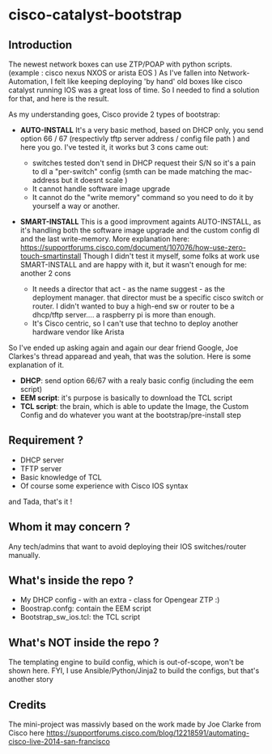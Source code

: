 # cisco-catalyst-bootstrap
## Introduction
The newest network boxes can use ZTP/POAP with python scripts. (example : cisco nexus NXOS or arista EOS )
As I've fallen into Network-Automation, I felt like keeping deploying 'by hand' old boxes like cisco catalyst running IOS was a great loss of time. So I needed to find a solution for that, and here is the result.

As my understanding goes, Cisco provide 2 types of bootstrap:

 - **AUTO-INSTALL**
It's a very basic method, based on DHCP only, you send option 66 / 67 (respectivly tftp server address / config file path ) and here you go.
I've tested it, it works but 3 cons came out:
     - switches tested don't send in DHCP request their S/N so it's a pain to dl a "per-switch" config (smth can be made matching the mac-address but it doesnt scale ) 
     - It cannot handle software image upgrade
     - It cannot do the "write memory" command so you need to do it by yourself a way or another.

 - **SMART-INSTALL**
This is a good improvment againts AUTO-INSTALL, as it's handling both the software image upgrade and the custom config dl and the last write-memory.
More explanation here: https://supportforums.cisco.com/document/107076/how-use-zero-touch-smartinstall
Though I didn't test it myself, some folks at work use SMART-INSTALL and are happy with it, but it wasn't enough for me: another 2 cons
     - It needs a director that act - as the name suggest - as the deployment manager.
       that director must be a specific cisco switch or router. I didn't wanted to buy a high-end sw or router to be a dhcp/tftp server.... a raspberry pi is more than enough.
     - It's Cisco centric, so I can't use that techno to deploy another hardware vendor like Arista

So I've ended up asking again and again our dear friend Google, Joe Clarkes's thread apparead and yeah, that was the solution. Here is some explanation of it.

 - **DHCP**: send option 66/67 with a realy basic config (including the eem script)
 - **EEM script**: it's purpose is basically to download the TCL script
 - **TCL script**: the brain, which is able to update the Image, the Custom Config and do whatever you want at the bootstrap/pre-install step

## Requirement ?
 - DHCP server
 - TFTP server
 - Basic knowledge of TCL
 - Of course some experience with Cisco IOS syntax

and Tada, that's it !

## Whom it may concern ?
Any tech/admins that want to avoid deploying their IOS switches/router manually.

## What's inside the repo ?
 - My DHCP config - with an extra - class for Opengear ZTP :) 
 - Boostrap.confg: contain the EEM script
 - Bootstrap_sw_ios.tcl: the TCL script 
 
## What's NOT inside the repo ?
The templating engine to build config, which is out-of-scope, won't be shown here.
FYI, I use Ansible/Python/Jinja2 to build the configs, but that's another story

## Credits
The mini-project was massivly based on the work made by Joe Clarke from Cisco here
https://supportforums.cisco.com/blog/12218591/automating-cisco-live-2014-san-francisco
